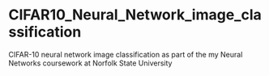 # CIFAR10_Neural_Network_image_classification
CIFAR-10 neural network image classification as part of the my Neural Networks coursework at Norfolk State University
